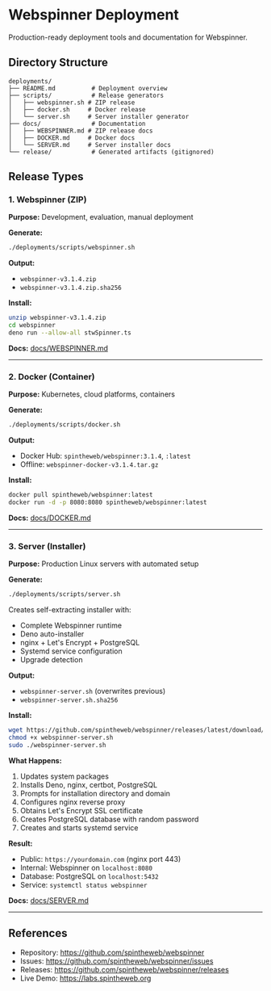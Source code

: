 # Webspinner Deployment

Production-ready deployment tools and documentation for Webspinner.

## Directory Structure

```
deployments/
├── README.md          # Deployment overview
├── scripts/           # Release generators
│   ├── webspinner.sh # ZIP release
│   ├── docker.sh     # Docker release
│   └── server.sh     # Server installer generator
├── docs/              # Documentation
│   ├── WEBSPINNER.md # ZIP release docs
│   ├── DOCKER.md     # Docker docs
│   └── SERVER.md     # Server installer docs
└── release/           # Generated artifacts (gitignored)
```

## Release Types

### 1. Webspinner (ZIP)

**Purpose:** Development, evaluation, manual deployment

**Generate:**
```bash
./deployments/scripts/webspinner.sh
```

**Output:**
- `webspinner-v3.1.4.zip`
- `webspinner-v3.1.4.zip.sha256`

**Install:**
```bash
unzip webspinner-v3.1.4.zip
cd webspinner
deno run --allow-all stwSpinner.ts
```

**Docs:** [docs/WEBSPINNER.md](docs/WEBSPINNER.md)

---

### 2. Docker (Container)

**Purpose:** Kubernetes, cloud platforms, containers

**Generate:**
```bash
./deployments/scripts/docker.sh
```

**Output:**
- Docker Hub: `spintheweb/webspinner:3.1.4`, `:latest`
- Offline: `webspinner-docker-v3.1.4.tar.gz`

**Install:**
```bash
docker pull spintheweb/webspinner:latest
docker run -d -p 8080:8080 spintheweb/webspinner:latest
```

**Docs:** [docs/DOCKER.md](docs/DOCKER.md)

---

### 3. Server (Installer)

**Purpose:** Production Linux servers with automated setup

**Generate:**
```bash
./deployments/scripts/server.sh
```

Creates self-extracting installer with:
- Complete Webspinner runtime
- Deno auto-installer
- nginx + Let's Encrypt + PostgreSQL
- Systemd service configuration
- Upgrade detection

**Output:**
- `webspinner-server.sh` (overwrites previous)
- `webspinner-server.sh.sha256`

**Install:**
```bash
wget https://github.com/spintheweb/webspinner/releases/latest/download/webspinner-server.sh
chmod +x webspinner-server.sh
sudo ./webspinner-server.sh
```

**What Happens:**
1. Updates system packages
2. Installs Deno, nginx, certbot, PostgreSQL
3. Prompts for installation directory and domain
4. Configures nginx reverse proxy
5. Obtains Let's Encrypt SSL certificate
6. Creates PostgreSQL database with random password
7. Creates and starts systemd service

**Result:**
- Public: `https://yourdomain.com` (nginx port 443)
- Internal: Webspinner on `localhost:8080`
- Database: PostgreSQL on `localhost:5432`
- Service: `systemctl status webspinner`

**Docs:** [docs/SERVER.md](docs/SERVER.md)

---

## References

- Repository: https://github.com/spintheweb/webspinner
- Issues: https://github.com/spintheweb/webspinner/issues
- Releases: https://github.com/spintheweb/webspinner/releases
- Live Demo: https://labs.spintheweb.org

